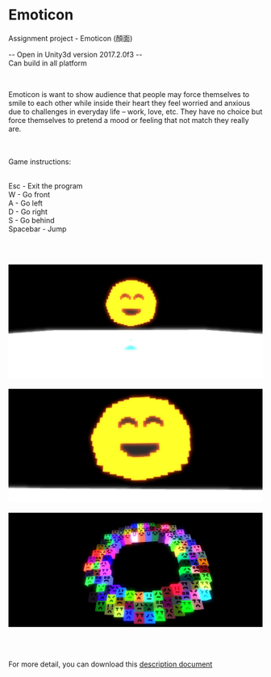 # Emoticon
Assignment project - Emoticon (顏面)

-- Open in Unity3d version 2017.2.0f3 --</br>
Can build in all platform

</br>

Emoticon is want to show audience that people may force themselves to smile to each other while inside their heart they feel worried and anxious due to challenges in everyday life – work, love, etc. They have no choice but force themselves to pretend a mood or feeling that not match they really are. 

</br></br>
Game instructions:</br></br>

Esc - Exit the program</br>
W - Go front</br>
A - Go left</br>
D - Go right</br>
S - Go behind</br>
Spacebar - Jump

</br></br>

<img src="https://github.com/paulkit/Emoticon/blob/master/README/image_01.JPG" width="700">
</br></br>
<img src="https://github.com/paulkit/Emoticon/blob/master/README/image_02.JPG" width="700">
</br></br>
<img src="https://github.com/paulkit/Emoticon/blob/master/README/image_03.JPG" width="700">

</br></br>

For more detail, you can download this <a href="https://github.com/paulkit/Emoticon/raw/master/README/Emoticon.docx">description document</a> 
